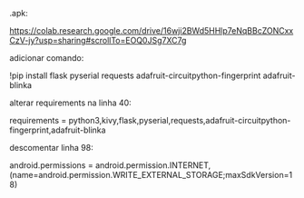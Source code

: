 .apk:


https://colab.research.google.com/drive/16wji2BWd5HHlp7eNqBBcZONCxxCzV-jy?usp=sharing#scrollTo=EOQ0JSg7XC7g

adicionar comando:

!pip install flask pyserial requests adafruit-circuitpython-fingerprint adafruit-blinka

alterar requirements na linha 40:

requirements = python3,kivy,flask,pyserial,requests,adafruit-circuitpython-fingerprint,adafruit-blinka

descomentar linha 98:

android.permissions = android.permission.INTERNET, (name=android.permission.WRITE_EXTERNAL_STORAGE;maxSdkVersion=18)
